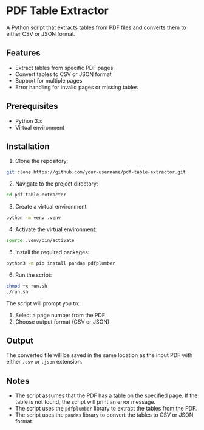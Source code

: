 # PDF Table Extractor

A Python script that extracts tables from PDF files and converts them to either CSV or JSON format.

## Features
- Extract tables from specific PDF pages
- Convert tables to CSV or JSON format
- Support for multiple pages
- Error handling for invalid pages or missing tables

## Prerequisites
- Python 3.x
- Virtual environment

## Installation

1. Clone the repository:
```bash
git clone https://github.com/your-username/pdf-table-extractor.git
```

2. Navigate to the project directory:
```bash
cd pdf-table-extractor
```

3. Create a virtual environment:
```bash
python -m venv .venv
```

4. Activate the virtual environment:
```bash
source .venv/bin/activate
```

5. Install the required packages:
```bash
python3 -m pip install pandas pdfplumber
```

6. Run the script:
```bash
chmod +x run.sh
./run.sh
```

The script will prompt you to:
1. Select a page number from the PDF
2. Choose output format (CSV or JSON)

## Output
The converted file will be saved in the same location as the input PDF with either `.csv` or `.json` extension.

## Notes
- The script assumes that the PDF has a table on the specified page. If the table is not found, the script will print an error message.
- The script uses the `pdfplumber` library to extract the tables from the PDF.
- The script uses the `pandas` library to convert the tables to CSV or JSON format.
